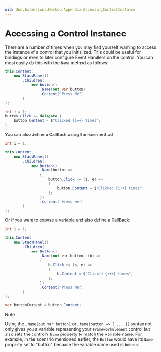 ```yaml
---
uid: Uno.Extensions.Markup.Appendix.AccessingControlInstance
---
```


# Accessing a Control Instance

There are a number of times when you may find yourself wanting to access the instance of a control that you initialized. This could be useful for bindings or even to later configure Event Handlers on the control. You can most easily do this with the `Name` method as follows:

```csharp
this.Content(
    new StackPanel()
        .Children(
            new Button()
                .Name(out var button)
                .Content("Press Me")
        )
);

int i = 1;
button.Click += delegate {
    button.Content = $"Clicked {i++} times";
}
```

You can also define a CallBack using the `Name` method:

```csharp
int i = 1;

this.Content(
    new StackPanel()
        .Children(
            new Button()
                .Name(button => 
                {
                    button.Click += (s, e) =>
                    {
                        button.Content = $"Clicked {i++} times";
                    };
                })
                .Content("Press Me")
        )
);
```

Or if you want to expose a variable and also define a CallBack:

```csharp
int i = 1;

this.Content(
    new StackPanel()
        .Children(
            new Button()
                .Name(out var button, (b) => 
                {
                    b.Click += (s, e) =>
                    {
                        b.Content = $"Clicked {i++} times";
                    };
                })
                .Content("Press Me")
        )
);

var buttonContent = button.Content;
```

 > [!NOTE]
 > Using the `.Name(out var button)` or `.Name(button => { ... })` syntax not only gives you a variable representing your `FrameworkElement` control but also sets the control's `Name` property to match the variable name. For example, in the scenario mentioned earlier, the `Button` would have its `Name` property set to "button" because the variable name used is `button`.
